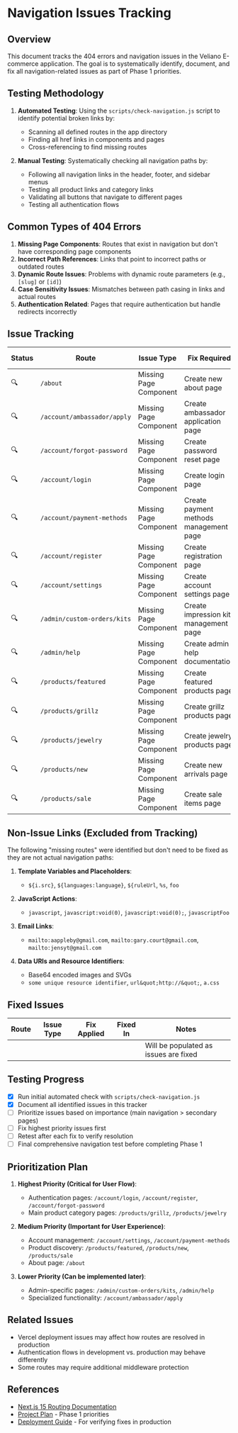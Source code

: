 # Navigation Issues Tracking

## Overview

This document tracks the 404 errors and navigation issues in the Veliano E-commerce application. The goal is to systematically identify, document, and fix all navigation-related issues as part of Phase 1 priorities.

## Testing Methodology

1. **Automated Testing**: Using the `scripts/check-navigation.js` script to identify potential broken links by:
   - Scanning all defined routes in the app directory
   - Finding all href links in components and pages
   - Cross-referencing to find missing routes

2. **Manual Testing**: Systematically checking all navigation paths by:
   - Following all navigation links in the header, footer, and sidebar menus
   - Testing all product links and category links
   - Validating all buttons that navigate to different pages
   - Testing all authentication flows

## Common Types of 404 Errors

1. **Missing Page Components**: Routes that exist in navigation but don't have corresponding page components
2. **Incorrect Path References**: Links that point to incorrect paths or outdated routes
3. **Dynamic Route Issues**: Problems with dynamic route parameters (e.g., `[slug]` or `[id]`)
4. **Case Sensitivity Issues**: Mismatches between path casing in links and actual routes
5. **Authentication Related**: Pages that require authentication but handle redirects incorrectly

## Issue Tracking

| Status | Route | Issue Type | Fix Required | Fixed In | Notes |
|--------|-------|------------|-------------|----------|-------|
| 🔍 | `/about` | Missing Page Component | Create new about page | | Not found in app directory |
| 🔍 | `/account/ambassador/apply` | Missing Page Component | Create ambassador application page | | Needs to be nested under existing /account/ambassador route |
| 🔍 | `/account/forgot-password` | Missing Page Component | Create password reset page | | Authentication flow page needed |
| 🔍 | `/account/login` | Missing Page Component | Create login page | | Authentication flow page needed |
| 🔍 | `/account/payment-methods` | Missing Page Component | Create payment methods management page | | User account feature |
| 🔍 | `/account/register` | Missing Page Component | Create registration page | | Authentication flow page needed |
| 🔍 | `/account/settings` | Missing Page Component | Create account settings page | | User preferences page |
| 🔍 | `/admin/custom-orders/kits` | Missing Page Component | Create impression kits management page | | Admin feature for custom orders |
| 🔍 | `/admin/help` | Missing Page Component | Create admin help documentation | | Admin support page |
| 🔍 | `/products/featured` | Missing Page Component | Create featured products page | | Product category page |
| 🔍 | `/products/grillz` | Missing Page Component | Create grillz products page | | Main product category page |
| 🔍 | `/products/jewelry` | Missing Page Component | Create jewelry products page | | Product category page |
| 🔍 | `/products/new` | Missing Page Component | Create new arrivals page | | Product category page |
| 🔍 | `/products/sale` | Missing Page Component | Create sale items page | | Product category page |

## Non-Issue Links (Excluded from Tracking)

The following "missing routes" were identified but don't need to be fixed as they are not actual navigation paths:

1. **Template Variables and Placeholders**:
   - `${i.src}`, `${languages:language}`, `${ruleUrl`, `%s`, `foo`

2. **JavaScript Actions**:
   - `javascript`, `javascript:void(0)`, `javascript:void(0);`, `javascriptFoo`

3. **Email Links**:
   - `mailto:aappleby@gmail.com`, `mailto:gary.court@gmail.com`, `mailto:jensyt@gmail.com`

4. **Data URIs and Resource Identifiers**:
   - Base64 encoded images and SVGs
   - `some unique resource identifier`, `url&quot;http://&quot;`, `a.css`

## Fixed Issues

| Route | Issue Type | Fix Applied | Fixed In | Notes |
|-------|------------|------------|----------|-------|
| | | | | Will be populated as issues are fixed |

## Testing Progress

- [x] Run initial automated check with `scripts/check-navigation.js`
- [x] Document all identified issues in this tracker
- [ ] Prioritize issues based on importance (main navigation > secondary pages)
- [ ] Fix highest priority issues first
- [ ] Retest after each fix to verify resolution
- [ ] Final comprehensive navigation test before completing Phase 1

## Prioritization Plan

1. **Highest Priority (Critical for User Flow)**:
   - Authentication pages: `/account/login`, `/account/register`, `/account/forgot-password`
   - Main product category pages: `/products/grillz`, `/products/jewelry`

2. **Medium Priority (Important for User Experience)**:
   - Account management: `/account/settings`, `/account/payment-methods` 
   - Product discovery: `/products/featured`, `/products/new`, `/products/sale`
   - About page: `/about`

3. **Lower Priority (Can be implemented later)**:
   - Admin-specific pages: `/admin/custom-orders/kits`, `/admin/help`
   - Specialized functionality: `/account/ambassador/apply`

## Related Issues

- Vercel deployment issues may affect how routes are resolved in production
- Authentication flows in development vs. production may behave differently
- Some routes may require additional middleware protection

## References

- [Next.js 15 Routing Documentation](https://nextjs.org/docs/app/building-your-application/routing)
- [Project Plan](./project-plan.md) - Phase 1 priorities
- [Deployment Guide](./DEPLOY.md) - For verifying fixes in production 